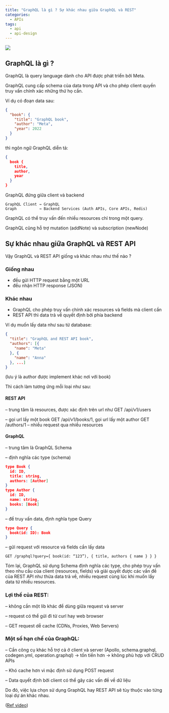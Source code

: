 ```yaml
---
title: "GraphQL là gì ? Sự khác nhau giữa GraphQL và REST"
categories:
  - APIs
tags:
  - api
  - api-design
---
```


![](/assets/images/2022/11/2022-11-graphql-la-gi-su-khac-nhau-giua-graphql-va-rest.webp)

## GraphQL là gì ?
GraphQL là query language dành cho API được phát triển bởi Meta.

GraphQL cung cấp schema của data trong API và cho phép client quyền truy vấn chính xác những thứ họ cần.

Ví dụ có đoạn data sau:
```json
{
  "book": {
    "title": "GraphQL book",
    "author": "Meta",
    "year": 2022
  }
}
```
thì ngôn ngữ GraphQL diễn tả:

```json
{
  book {
    title,
    author,
    year
  }
}
```
GraphQL đứng giữa client và backend

```
GraphQL Client → GraphQL 
Graph          → Backend Services (Auth APIs, Core APIs, Redis)
```

GraphQL có thể truy vấn đến nhiều resources chỉ trong một query.

GraphQL cũng hỗ trợ mutation (addNote) và subscription (newNode)

## Sự khác nhau giữa GraphQL và REST API
Vậy GraphQL và REST API giống và khác nhau như thế nào ?

### Giống nhau
- đều gửi HTTP request bằng một URL
- đều nhận HTTP response (JSON)

### Khác nhau
- GraphQL cho phép truy vấn chính xác resources và fields mà client cần
- REST API thì data trả về quyết định bởi phía backend

Ví dụ muốn lấy data như sau từ database:
```json
{
  "title": "GraphQL and REST API book",
  "authors": [{
    "name": "Meta"
  }, {
    "name": "Anna"
  }, ...]
}
```
(lưu ý là author được implement khác nơi với book)

Thì cách làm tương ứng mỗi loại như sau:

#### REST API
– trung tâm là resources, được xác định trên url như GET /api/v1/users

– gọi url lấy một book GET /api/v1/books/1, gọi url lấy một author GET /authors/1 – nhiều request qua nhiều resources

#### GraphQL
– trung tâm là GraphQL Schema

– định nghĩa các type (schema)

```json
type Book {
  id: ID,
  title: string,
  authors: [Author]
}
type Author {
  id: ID,
  name: string,
  books: [Book]
}
```
– để truy vấn data, định nghĩa type Query

```json
type Query {
  book(id: ID): Book
}
```
– gửi request với resource và fields cần lấy data 

`GET /graphql?query={ book(id: “123”), { title, authors { name } } }`

Tóm lại, GraphQL sử dụng Schema định nghĩa các type, cho phép truy vấn theo nhu cầu của client (resources, fields) và giải quyết được các vấn đề của REST API như thừa data trả về, nhiều request cùng lúc khi muốn lấy data từ nhiều resources.

### Lợi thế của REST:
– không cần một lib khác để dùng giữa request và server

– request có thể gửi đi từ curl hay web browser

– GET request dễ cache (CDNs, Proxies, Web Servers)

### Một số hạn chế của GraphQL:
– Cần công cụ khác hỗ trợ cả ở client và server (Apollo, schema.graphql, codegen.yml, operation.graphql) → tốn tiền hơn → không phù hợp với CRUD APIs

– Khó cache hơn vì mặc định sử dụng POST request

– Data quyết định bởi client có thể gây các vấn đề về dữ liệu

Do đó, việc lựa chọn sử dụng GraphQL hay REST API sẽ tùy thuộc vào từng loại dự án khác nhau.

([Ref video](https://youtu.be/yWzKJPw_VzM))